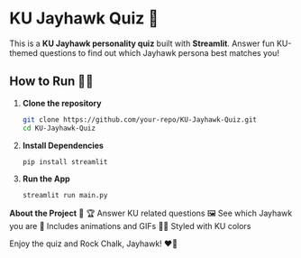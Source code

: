 # KU Jayhawk Quiz 🏀

This is a **KU Jayhawk personality quiz** built with **Streamlit**. Answer fun KU-themed questions to find out which Jayhawk persona best matches you!

## How to Run 🏃‍♂️

1. **Clone the repository**  
   ```bash
   git clone https://github.com/your-repo/KU-Jayhawk-Quiz.git
   cd KU-Jayhawk-Quiz
2. **Install Dependencies**
   ```bash
   pip install streamlit
3. **Run the App**
   ```bash
   streamlit run main.py

**About the Project** 📌
🏆 Answer KU related questions
🖼️ See which Jayhawk you are
🎉 Includes animations and GIFs
🔵🔴 Styled with KU colors

Enjoy the quiz and Rock Chalk, Jayhawk! ❤️💙

